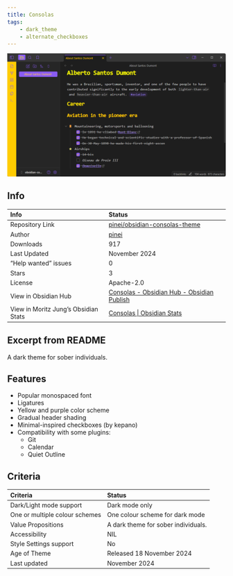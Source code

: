 ```yaml
---
title: Consolas
tags:
    - dark_theme
    - alternate_checkboxes
---
```


<img src="https://raw.githubusercontent.com/pinei/obsidian-consolas-theme/refs/heads/master/screenshot-original.png">

## Info
| Info | Status |
| :--- | :--- |
| Repository Link | [pinei/obsidian-consolas-theme](https://github.com/pinei/obsidian-consolas-theme) |
| Author | [pinei](https://github.com/pinei) |
| Downloads | 917 |
| Last Updated | November 2024 |
| “Help wanted” issues | 0 |
| Stars | 3 |
| License | Apache-2.0 |
| View in Obsidian Hub | [Consolas \- Obsidian Hub \- Obsidian Publish](https://publish.obsidian.md/hub/02+-+Community+Expansions/02.05+All+Community+Expansions/Themes/Consolas) |
| View in Moritz Jung’s Obsidian Stats | [Consolas \| Obsidian Stats](https://www.moritzjung.dev/obsidian-stats/themes/consolas/) |

## Excerpt from README
A dark theme for sober individuals.

## Features
- Popular monospaced font
- Ligatures
- Yellow and purple color scheme
- Gradual header shading
- Minimal-inspired checkboxes (by kepano)
- Compatibility with some plugins:
    - Git
    - Calendar
    - Quiet Outline

## Criteria
| Criteria | Status | 
| :--- | :--- | 
| Dark/Light mode support | Dark mode only | 
| One or multiple colour schemes | One colour scheme for dark mode | 
| Value Propositions | A dark theme for sober individuals.  |
| Accessibility | NIL | 
| Style Settings support | No | 
| Age of Theme | Released 18 November 2024 | 
| Last updated | November 2024 | 